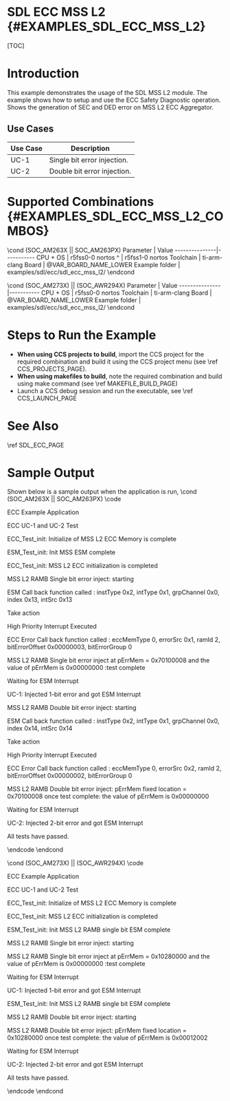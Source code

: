 # SDL ECC MSS L2 {#EXAMPLES_SDL_ECC_MSS_L2}

[TOC]

# Introduction

This example demonstrates the usage of the SDL MSS L2 module. The example shows how to setup and use the ECC Safety Diagnostic operation.
Shows the generation of SEC and DED error on MSS L2 ECC Aggregator.

Use Cases
---------

 Use Case | Description
 ---------|------------
 UC-1     | Single bit error injection.
 UC-2     | Double bit error injection.

# Supported Combinations {#EXAMPLES_SDL_ECC_MSS_L2_COMBOS}

\cond (SOC_AM263X || SOC_AM263PX)
 Parameter      | Value
 ---------------|-----------
 CPU + OS       | r5fss0-0 nortos
 ^              | r5fss1-0 nortos
 Toolchain      | ti-arm-clang
 Board          | @VAR_BOARD_NAME_LOWER
 Example folder | examples/sdl/ecc/sdl_ecc_mss_l2/
\endcond

\cond (SOC_AM273X) || (SOC_AWR294X)
 Parameter      | Value
 ---------------|-----------
 CPU + OS       | r5fss0-0 nortos
 Toolchain      | ti-arm-clang
 Board          | @VAR_BOARD_NAME_LOWER
 Example folder | examples/sdl/ecc/sdl_ecc_mss_l2/
\endcond


# Steps to Run the Example

- **When using CCS projects to build**, import the CCS project for the required combination
  and build it using the CCS project menu (see \ref CCS_PROJECTS_PAGE).
- **When using makefiles to build**, note the required combination and build using
  make command (see \ref MAKEFILE_BUILD_PAGE)
- Launch a CCS debug session and run the executable, see \ref CCS_LAUNCH_PAGE

# See Also

\ref SDL_ECC_PAGE

# Sample Output

Shown below is a sample output when the application is run,
\cond (SOC_AM263X || SOC_AM263PX)
\code

ECC Example Application

ECC UC-1 and UC-2 Test

ECC_Test_init: Initialize of MSS L2 ECC Memory is complete

ESM_Test_init: Init MSS ESM complete

ECC_Test_init: MSS L2 ECC initialization is completed

MSS L2 RAMB Single bit error inject: starting

ESM Call back function called : instType 0x2, intType 0x1, grpChannel 0x0, index 0x13, intSrc 0x13

Take action

High Priority Interrupt Executed

ECC Error Call back function called : eccMemType 0, errorSrc 0x1, ramId 2, bitErrorOffset 0x00000003, bitErrorGroup 0

MSS L2 RAMB Single bit error inject at pErrMem = 0x70100008 and the value of pErrMem is 0x00000000 :test complete

Waiting for ESM Interrupt

UC-1: Injected 1-bit error and got ESM Interrupt

MSS L2 RAMB Double bit error inject: starting

ESM Call back function called : instType 0x2, intType 0x1, grpChannel 0x0, index 0x14, intSrc 0x14

Take action

High Priority Interrupt Executed

ECC Error Call back function called : eccMemType 0, errorSrc 0x2, ramId 2, bitErrorOffset 0x00000002, bitErrorGroup 0

MSS L2 RAMB Double bit error inject: pErrMem fixed location = 0x70100008 once test complete: the value of pErrMem is 0x00000000

Waiting for ESM Interrupt

UC-2: Injected 2-bit error and got ESM Interrupt

All tests have passed.

\endcode
\endcond

\cond (SOC_AM273X) || (SOC_AWR294X)
\code

ECC Example Application

ECC UC-1 and UC-2 Test

ECC_Test_init: Initialize of MSS L2 ECC Memory is complete

ECC_Test_init: MSS L2 ECC initialization is completed

ESM_Test_init: Init MSS L2 RAMB single bit ESM complete

MSS L2 RAMB Single bit error inject: starting

MSS L2 RAMB Single bit error inject at pErrMem = 0x10280000 and the value of pErrMem is 0x00000000 :test complete

Waiting for ESM Interrupt

UC-1: Injected 1-bit error and got ESM Interrupt

ESM_Test_init: Init MSS L2 RAMB single bit ESM complete

MSS L2 RAMB Double bit error inject: starting

MSS L2 RAMB Double bit error inject: pErrMem fixed location = 0x10280000 once test complete: the value of pErrMem is 0x00012002

Waiting for ESM Interrupt

UC-2: Injected 2-bit error and got ESM Interrupt

All tests have passed.

\endcode
\endcond
